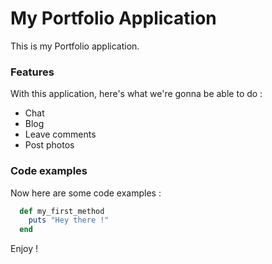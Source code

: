 # My Portfolio Application

This is my Portfolio application.

### Features

With this application, here's what we're gonna be able to do :

- Chat
- Blog
- Leave comments
- Post photos

### Code examples

Now here are some code examples :

``` Ruby
  def my_first_method
  	puts "Hey there !"
  end
```
Enjoy !
